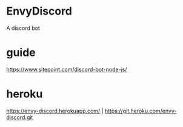 # EnvyDiscord
A discord bot

# guide
https://www.sitepoint.com/discord-bot-node-js/

# heroku
https://envy-discord.herokuapp.com/ | https://git.heroku.com/envy-discord.git
